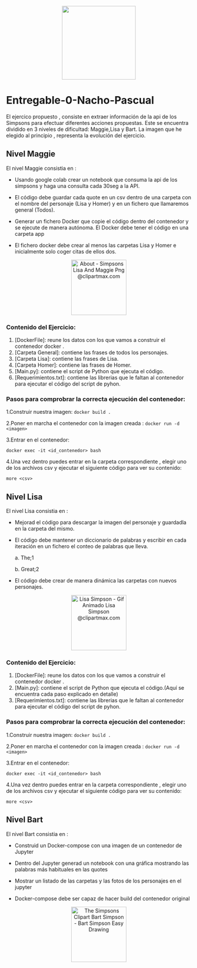 <p align="center">
<img src= "https://pics.filmaffinity.com/the_simpsons-397676780-large.jpg" width="200">
</p>

# Entregable-0-Nacho-Pascual 

El ejercico propuesto , consiste en extraer información de la api de los Simpsons para efectuar diferentes acciones propuestas. Este se encuentra dividido en 3 niveles de dificultad: Maggie,Lisa y Bart. La imagen que he elegido al principio , representa la evolución del ejercicio.

## Nivel Maggie

El nivel Maggie consistia en :

* Usando google colab crear un notebook que consuma la api de los simpsons y haga una consulta cada 30seg a la API.

* El código debe guardar cada quote en un csv dentro de una carpeta con el nombre del personaje (Lisa y Homer) y en un fichero que llamaremos general (Todos).

* Generar un fichero Docker que copie el código dentro del contenedor y se ejecute de manera autónoma. El Docker debe tener el código en una carpeta app

* El fichero docker debe crear al menos las carpetas Lisa y Homer e inicialmente solo coger citas de ellos dos.
 
<p align="center">
<img src="https://www.clipartmax.com/png/small/59-596968_about-simpsons-lisa-and-maggie-png.png" alt="About - Simpsons Lisa And Maggie Png @clipartmax.com" width="150">
 </p>

### **Contenido del Ejercicio**:
1. [DockerFile]: reune los datos con los que vamos a construir el contenedor docker .
2. [Carpeta General]: contiene las frases de todos los personajes.
3. [Carpeta Lisa]: contiene las frases de Lisa.
4. [Carpeta Homer]: contiene las frases de Homer.
5. [Main.py]: contiene el script de Python que ejecuta el código.
6. [Requerimientos.txt]: contiene las librerias que le faltan al contenedor para ejecutar el código del script de pyhon.

### **Pasos para comprobrar la correcta ejecución del contenedor:**

  1.Construir nuestra imagen:
    ```
    docker build .
    ```
    
  2.Poner en marcha el contenedor con la imagen creada :
    ```
    docker run -d <imagen>
    ```
    
  3.Entrar en el contenedor:
  ```
  docker exec -it <id_contenedor> bash
  ```
  
  4.Una vez dentro puedes  entrar en la carpeta correspondiente , elegir uno de los archivos csv y ejecutar el siguiente código para ver su contenido:
  ```
  more <csv>
  ```

## Nivel Lisa

El nivel Lisa consistia en :

* Mejorad el código para descargar la imagen del personaje y guardadla en la carpeta del mismo.

* El código debe mantener un diccionario de palabras y escribir en cada iteración en un fichero el conteo de palabras que lleva.

  a. The;1

  b. Great;2

* El código debe crear de manera dinámica las carpetas con nuevos personajes.

<p align="center">
<img src="https://www.clipartmax.com/png/small/12-121828_lisa-simpson-gif-animado-lisa-simpson.png" alt="Lisa Simpson - Gif Animado Lisa Simpson @clipartmax.com" width="150">
 </p>
 
 ### **Contenido del Ejercicio**:
1. [DockerFile]: reune los datos con los que vamos a construir el contenedor docker .
2. [Main.py]: contiene el script de Python que ejecuta el código.(Aquí se encuentra cada paso explicado en detalle)
3. [Requerimientos.txt]: contiene las librerias que le faltan al contenedor para ejecutar el código del script de pyhon.
 
### **Pasos para comprobrar la correcta ejecución del contenedor:**

  1.Construir nuestra imagen:
    ```
    docker build .
    ```
    
  2.Poner en marcha el contenedor con la imagen creada :
    ```
    docker run -d <imagen>
    ```
    
  3.Entrar en el contenedor:
  ```
  docker exec -it <id_contenedor> bash
  ```
  
  4.Una vez dentro puedes  entrar en la carpeta correspondiente , elegir uno de los archivos csv y ejecutar el siguiente código para ver su contenido:
  ```
  more <csv>
  ```

## Nivel Bart

El nivel Bart consistia en :

* Construid un Docker-compose con una imagen de un contenedor de Jupyter

* Dentro del Jupyter generad un notebook con una gráfica mostrando las palabras más habituales en las quotes

* Mostrar un listado de las carpetas y las fotos de los personajes en el jupyter

* Docker-compose debe ser capaz de hacer build del contenedor original

<p align="center">
<img src="https://www.clipartmax.com/png/small/34-343469_the-simpsons-clipart-bart-simpson-bart-simpson-easy-drawing.png" alt="The Simpsons Clipart Bart Simpson - Bart Simpson Easy Drawing " width="150">
 </p>

